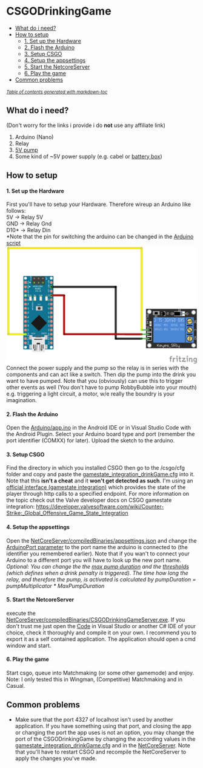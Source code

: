 # CSGODrinkingGame
- [What do i need?](#what-do-i-need-)
- [How to setup](#how-to-setup)
  - [1. Set up the Hardware](#1-set-up-the-hardware)
  - [2. Flash the Arduino](#2-flash-the-arduino)
  - [3. Setup CSGO](#3-setup-csgo)
  - [4. Setup the appsettings](#4-setup-the-appsettings)
  - [5. Start the NetcoreServer](#5-start-the-netcoreserver)
  - [6. Play the game](#6-play-the-game)
- [Common problems](#common-problems)

<small><i><a href='http://ecotrust-canada.github.io/markdown-toc/'>Table of contents generated with markdown-toc</a></i></small>


## What do i need?
(Don't worry for the links i provide i do **not** use any affiliate link)
1. Arduino (Nano)
1. Relay
1. [5V pump](https://www.amazon.de/gp/product/B07PNDTVS2/ref=ppx_yo_dt_b_asin_title_o00_s00?ie=UTF8&psc=1)
1. Some kind of ~5V power supply (e.g. cabel or [battery box](https://www.amazon.de/gp/product/B0761VJMJJ/ref=ppx_yo_dt_b_asin_title_o08_s00?ie=UTF8&th=1))

## How to setup
#### 1. Set up the Hardware  
First you'll have to setup your Hardware. Therefore wireup an Arduino like follows:  
5V -> Relay 5V  
GND -> Relay Gnd  
D10* -> Relay Din  
&ast;Note that the pin for switching the arduino can be changed in the [Arduino script](https://github.com/MichaMican/CSGODrinkingGame/blob/daab39e428640dde0b8050e324d377751ba78d10/Arduino/app.ino#L1)
![circuit diagram](https://github.com/MichaMican/CSGODrinkingGame/blob/master/circuitDiagram.png?raw=true)
Connect the power supply and the pump so the relay is in series with the components and can act like a switch. Then dip the pump into the drink you want to have pumped. Note that you (obviously) can use this to trigger other events as well (You don't have to pump RobbyBubble into your mouth) e.g. triggering a light circuit, a motor, w/e really the boundry is your imagination.  
#### 2. Flash the Arduino  
Open the [Arduino/app.ino](https://github.com/MichaMican/CSGODrinkingGame/blob/master/Arduino/app.ino) in the Android IDE or in Visual Studio Code with the Android Plugin. Select your Arduino board type and port (remember the port identifier (COMXX) for later). Upload the sketch to the arduino.
#### 3. Setup CSGO  
Find the directory in which you installed CSGO then go to the /csgo/cfg folder and copy and paste the [gamestate_integration_drinkGame.cfg](https://github.com/MichaMican/CSGODrinkingGame/blob/master/gamestate_integration_drinkGame.cfg) into it.  
Note that this **isn't a cheat** and it **won't get detected as such**. I'm using an [official interface (gamestate integration)](https://developer.valvesoftware.com/wiki/Counter-Strike:_Global_Offensive_Game_State_Integration) which provides the state of the player through http calls to a specified endpoint. For more information on the topic check out the Valve developer docs on CSGO gamestate integration: https://developer.valvesoftware.com/wiki/Counter-Strike:_Global_Offensive_Game_State_Integration
#### 4. Setup the appsettings    
Open the [NetCoreServer/compiledBinaries/appsettings.json](https://github.com/MichaMican/CSGODrinkingGame/blob/master/NetCoreServer/compiledBinaries/appsettings.json) and change the [ArduinoPort parameter](https://github.com/MichaMican/CSGODrinkingGame/blob/daab39e428640dde0b8050e324d377751ba78d10/NetCoreServer/compiledBinaries/appsettings.json#L10) to the port name the arduino is connected to (the identifier you remembered earlier). Note that if you wan't to connect your Arduino to a different port you will have to look up the new port name.  
*Optional: You can change the the [max pump duration](https://github.com/MichaMican/CSGODrinkingGame/blob/daab39e428640dde0b8050e324d377751ba78d10/NetCoreServer/compiledBinaries/appsettings.json#L25) and the [thresholds](https://github.com/MichaMican/CSGODrinkingGame/blob/daab39e428640dde0b8050e324d377751ba78d10/NetCoreServer/compiledBinaries/appsettings.json#L11) (which defines when a drink penalty is triggered). The time how long the relay, and therefore the pump, is activated is calculated by pumpDuration = pumpMultiplicator &ast; MaxPumpDuration*  
#### 5. Start the NetcoreServer  
execute the [NetCoreServer/compiledBinaries/CSGODrinkingGameServer.exe](https://github.com/MichaMican/CSGODrinkingGame/blob/master/NetCoreServer/compiledBinaries/CSGODrinkingGameServer.exe). If you don't trust me just open the [Code](https://github.com/MichaMican/CSGODrinkingGame/tree/master/NetCoreServer/CSGODrinkingGameServer) in Visual Studio or another C# IDE of your choice, check it 
thoroughly and compile it on your own. I recommend you to export it as a self contained application.
The application should open a cmd window and start.
#### 6. Play the game  
  Start csgo, queue into Matchmaking (or some other gamemode) and enjoy. Note: I only tested this in Wingman, (Competitive) Matchmaking and in Casual.

## Common problems
- Make sure that the port 4327 of localhost isn't used by another application. If you have something using that port, and closing the app or changing the port the app uses is not an option, you may change the port of the CSGODrinkingGame by changing the according values in the [gamestate_integration_drinkGame.cfg](https://github.com/MichaMican/CSGODrinkingGame/blob/daab39e428640dde0b8050e324d377751ba78d10/gamestate_integration_drinkGame.cfg#L3) and in the [NetCoreServer](https://github.com/MichaMican/CSGODrinkingGame/blob/daab39e428640dde0b8050e324d377751ba78d10/NetCoreServer/CSGODrinkingGameServer/Program.cs#L24). Note that you'll have to restart CSGO and recompile the NetCoreServer to apply the changes you've made.
